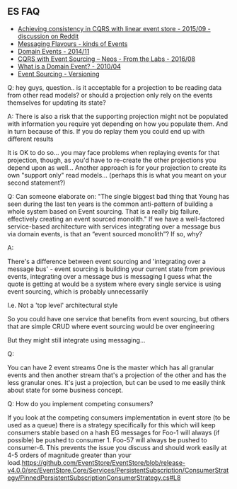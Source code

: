 ## ES FAQ
  - [Achieving consistency in CQRS with linear event store - 2015/09 - discussion on Reddit](https://m.reddit.com/r/programming/comments/3l0hp1/achieving_consistency_in_cqrs_with_linear_event/?utm_source=mweb_redirect&compact=true)
  - [Messaging Flavours - kinds of Events](http://verraes.net/2015/01/messaging-flavours/)
  - [Domain Events - 2014/11](http://verraes.net/2014/11/domain-events/)
  - [CQRS with Event Sourcing – Neos - From the Labs - 2016/08](https://www.youtube.com/watch?v=JNt4Wlu16e4)
  - [What is a Domain Event? - 2010/04](http://codebetter.com/gregyoung/2010/04/11/what-is-a-domain-event/)
  - [Event Sourcing - Versioning](https://abdullin.com/post/event-sourcing-versioning/)


Q:
hey guys, question.. is it acceptable for a projection to be reading data from other read models?
or should a projection only rely on the events themselves for updating its state?

A:
There is also a risk that the supporting projection might not be populated with information you require yet depending on how you populate them.
And in turn because of this. If you do replay them you could end up with different results


It is OK to do so… you may face problems when replaying events for that projection, though, as you'd have to re-create the other projections you depend upon as well… Another approach is for your projection to create its own "support only" read models… (perhaps this is what you meant on your second statement?)



Q:
Can someone elaborate on: "The single biggest bad thing that Young has seen during the last ten years is the common anti-pattern of building a whole system based on Event sourcing. That is a really big failure, effectively creating an event sourced monolith."
If we have a well-factored service-based architecture with services integrating over a message bus via domain events, is that an “event sourced monolith”? If so, why?

A:

There's a difference between event sourcing and 'integrating over a message bus' - event sourcing is building your current state from previous events, integrating over a message bus is messaging
I guess what the quote is getting at would be a system where every single service is using event sourcing, which is probably unnecessarily

I.e. Not a 'top level' architectural style

So you could have one service that benefits from event sourcing, but others that are simple CRUD where event sourcing would be over engineering

But they might still integrate using messaging...



Q:


You can have 2 event streams
One is the master which has all granular events and then another stream that's a projection of the other and has the less granular ones. It's just a projection, but can be used to me easily think about state for some business concept.


Q: How do you implement competing consumers?

If you look at the competing consumers implementation in event store
(to be used as a queue) there is a strategy specifically for this
which will keep consumers stable based on a hash EG messages for Foo-1
will always (if possible) be pushed to consumer 1. Foo-57 will always
be pushed to consumer-6. This prevents the issue you discuss and
should work easily at 4-5 orders of magnitude greater than your
load.https://github.com/EventStore/EventStore/blob/release-v4.0.0/src/EventStore.Core/Services/PersistentSubscription/ConsumerStrategy/PinnedPersistentSubscriptionConsumerStrategy.cs#L8

